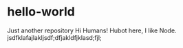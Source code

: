 # hello-world
Just another repository
Hi Humans!
Hubot here, I like Node. jsdfklafajlakljsdf;dfjakldfjklasd;fjl;
